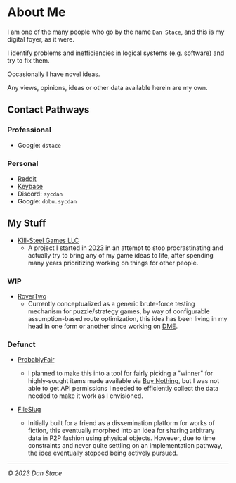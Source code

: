 # About Me

I am one of the [many](https://howmany-ofme.com) people who go by the name `Dan Stace`, and this is my digital foyer, as it were.

I identify problems and inefficiencies in logical systems (e.g. software) and try to fix them.

Occasionally I have novel ideas.

Any views, opinions, ideas or other data available herein are my own.

## Contact Pathways

### Professional

- Google: `dstace`

### Personal

- [Reddit](https://reddit.com/u/sycdan)
- [Keybase](https://keybase.io/sycdan)
- Discord: `sycdan`
- Google: `dobu.sycdan`

## My Stuff

- [Kill-Steel Games LLC](http://killsteelgames.com)
  - A project I started in 2023 in an attempt to stop procrastinating and actually try to bring any of my game ideas to life, after spending many years prioritizing working on things for other people.

### WIP

- [RoverTwo](http://rovertwo.com)
  - Currently conceptualized as a generic brute-force testing mechanism for puzzle/strategy games, by way of configurable assumption-based route optimization, this idea has been living in my head in one form or another since working on [DME](CV/2006.md).

### Defunct

- [ProbablyFair](http://probablyfair.com)
  - I planned to make this into a tool for fairly picking a "winner" for highly-sought items made available via [Buy Nothing](https://buynothingproject.org), but I was not able to get API permissions I needed to efficiently collect the data needed to make it work as I envisioned.
  
- [FileSlug](http://fileslug.com)
  - Initially built for a friend as a dissemination platform for works of fiction, this eventually morphed into an idea for sharing arbitrary data in P2P fashion using physical objects. However, due to time constraints and never quite settling on an implementation pathway, the idea eventually stopped being actively pursued.

---

_©️ 2023 Dan Stace_